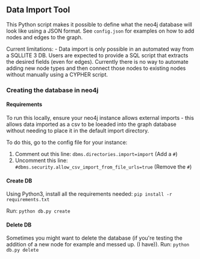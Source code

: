 ## Data Import Tool

This Python script makes it possible to define what the neo4j database will look like using a JSON format. See `config.json` for examples on how to add nodes and edges to the graph.

Current limitations:
    - Data import is only possible in an automated way from a SQLLITE 3 DB. Users are expected to provide a SQL script that extracts the desired fields (even for edges). Currently there is no way to automate adding new node types and then connect those nodes to existing nodes without manually using a CYPHER script.


### Creating the database in neo4j

#### Requirements
To run this locally, ensure your neo4j instance allows external imports - this allows data imported as a csv to be loeaded into the graph database without needing to place it in the default import directory. 

To do this, go to the config file for your instance:
1. Comment out this line: `dbms.directories.import=import` (Add a `#`)
2. Uncomment this line: `#dbms.security.allow_csv_import_from_file_urls=true` (Remove the `#`)

#### Create DB
Using Python3, install all the requirements needed: `pip install -r requirements.txt`

Run: `python db.py create`

#### Delete DB
Sometimes you might want to delete the database (if you're testing the addition of a new node for example and messed up. (I have)). Run: `python db.py delete`
